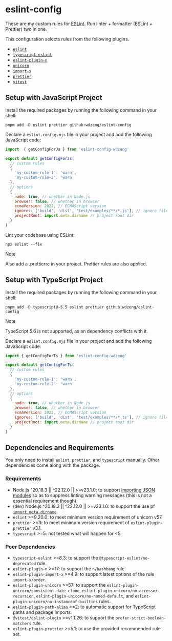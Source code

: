 # eslint-config

These are my custom rules for [ESLint](https://eslint.org/). Run linter + formatter (ESLint +
Prettier) two in one.

This configuration selects rules from the following plugins.

- [`eslint`](https://eslint.org/)
- [`typescript-eslint`](https://typescript-eslint.io/)
- [`eslint-plugin-n`](https://github.com/eslint-community/eslint-plugin-n)
- [`unicorn`](https://github.com/sindresorhus/eslint-plugin-unicorn)
- [`import-x`](https://github.com/import-js/eslint-plugin-import-x)
- [`prettier`](https://github.com/prettier/eslint-plugin-prettier)
- [`vitest`](https://github.com/vitest-dev/eslint-plugin-vitest)

## Setup with JavaScript Project

Install the required packages by running the following command in your shell:

```shell
pnpm add -D eslint prettier github:wdzeng/eslint-config
```

Declare a `eslint.config.mjs` file in your project and add the following JavaScript code:

```js
import  { getConfigForJs } from 'eslint-config-wdzeng'

export default getConfigForJs(
  // custom rules
  {
    'my-custom-rule-1': 'warn',
    'my-custom-rule-2': 'warn'
  },
  // options
  {
    node: true, // whether in Node.js
    browser: false, // whether in browser
    ecmaVersion: 2022, // ECMAScript version
    ignores: ['build', 'dist', 'test/examples/**/*.js'], // ignore files
    projectRoot: import.meta.dirname // project root dir
  }
)
```

Lint your codebase using ESLint:

```shell
npx eslint --fix
```

> [!NOTE]  
> Also add a .prettierrc in your project. Prettier rules are also applied.

## Setup with TypeScript Project

Install the required packages by running the following command in your shell:

```shell
pnpm add -D typescript@~5.5 eslint prettier github:wdzeng/eslint-config
```

> [!NOTE]  
> TypeScript 5.6 is not supported, as an dependency conflicts with it.

Declare a `eslint.config.mjs` file in your project and add the following JavaScript code:

```js
import { getConfigForTs } from 'eslint-config-wdzeng'

export default getConfigForTs(
  // custom rules
  {
    'my-custom-rule-1': 'warn',
    'my-custom-rule-2': 'warn'
  },
  // options
  {
    node: true, // whether in Node.js
    browser: false, // whether in browser
    ecmaVersion: 2022, // ECMAScript version
    ignores: ['build', 'dist', 'test/examples/**/*.ts'], // ignore files
    projectRoot: import.meta.dirname // project root dir
  }
)
```

## Dependencies and Requirements

You only need to install `eslint`, `prettier`, and `typescript` manually. Other dependencies come
along with the package.

### Requirements

- Node.js ^20.18.3 || ^22.12.0 || >=v23.1.0: to support [importing JSON
  modules](https://nodejs.org/api/esm.html#json-modules) so as to suppress linting warning messages
  (this is not a essential requirement though).
- (dev) Node.js ^20.18.3 || ^22.12.0 || >=v23.1.0: to support the use pf
  [`import.meta.dirname`](https://nodejs.org/docs/latest-v23.x/api/esm.html#importmetadirname).
- `eslint` >=9.20.0: to meet minimum version requirement of unicorn v57.
- `prettier` >=3: to meet minimum version requirement of `eslint-plugin-prettier` v3.1.
- `typescript` >=5: not tested what will happen for <5.

### Peer Dependencies

- `typescript-eslint` >=8.3: to support the `@typescript-eslint/no-deprecated` rule.
- `eslint-plugin-n` >=17: to support the `n/hashbang` rule.
- `eslint-plugin-import-x` >=4.9: to support latest options of the rule `import-x/order`.
- `eslint-plugin-unicorn` >=57: to support the `eslint-plugin-unicorn/consistent-date-clone`,
  `eslint-plugin-unicorn/no-accessor-recursion`, `eslint-plugin-unicorn/no-named-default`, and
  `eslint-plugin-unicorn/no-instanceof-builtins` rules.
- `eslint-plugin-path-alias` >=2: to automatic support for TypeScript paths and package imports.
- `@vitest/eslint-plugin` >=v1.1.26: to support the `prefer-strict-boolean-matchers` rule.
- `eslint-plugin-prettier` >=5.1: to use the provided recommended rule set.
